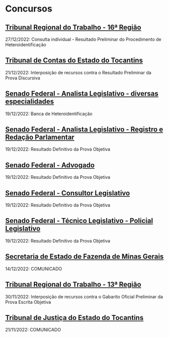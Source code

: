 # Concursos

## [Tribunal Regional do Trabalho - 16ª Região](./trt16/)
27/12/2022: Consulta individual - Resultado Preliminar do Procedimento de Heteroidentificação

## [Tribunal de Contas do Estado do Tocantins](./tceto22/)
21/12/2022: Interposição de recursos contra o Resultado Preliminar da Prova Discursiva

## [Senado Federal - Analista Legislativo - diversas especialidades](./senado22-1/)
19/12/2022: Banca de Heteroidentificação

## [Senado Federal - Analista Legislativo - Registro e Redação Parlamentar](./senado22-2/)
19/12/2022: Resultado Definitivo da Prova Objetiva

## [Senado Federal - Advogado](./senado22-3/)
19/12/2022: Resultado Definitivo da Prova Objetiva

## [Senado Federal - Consultor Legislativo](./senado22-4/)
19/12/2022: Resultado Definitivo da Prova Objetiva

## [Senado Federal - Técnico Legislativo - Policial Legislativo](./senado22-5/)
19/12/2022: Resultado Definitivo da Prova Objetiva

## [Secretaria de Estado de Fazenda de Minas Gerais](./sefmg22/)
14/12/2022: COMUNICADO

## [Tribunal Regional do Trabalho - 13ª Região](./trt13/)
30/11/2022: Interposição de recursos contra o Gabarito Oficial Preliminar da Prova Escrita Objetiva

## [Tribunal de Justiça do Estado do Tocantins](./tjto22/)
21/11/2022: COMUNICADO
